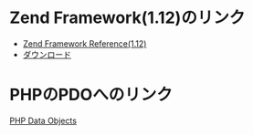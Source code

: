 # Zend Framework(1.12)のリンク

- [Zend Framework Reference(1.12)](http://framework.zend.com/manual/1.12/ja/reference.html)
- [ダウンロード](http://framework.zend.com/downloads/latest)

# PHPのPDOへのリンク

[PHP Data Objects](http://php.net/manual/ja/book.pdo.php)
